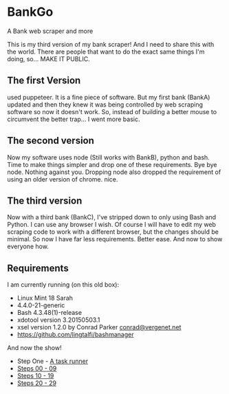 # BankGo
A Bank web scraper and more

This is my third version of my bank scraper!  And I need to share this with the world.  There are people that want to do the exact same things I'm doing, so...  MAKE IT PUBLIC.


## The first Version
used puppeteer.  It is a fine piece of software.  But my first bank (BankA) updated and then they knew it was being controlled by web scraping software so now it doesn't work.  So, instead of building a better mouse to circumvent the better trap...  I went more basic.

## The second version
Now my software uses node (Still works with BankB), python and bash.  Time to make things simpler and drop one of these requirements.  Bye bye node.  Nothing against you.  Dropping node also dropped the requirement of using an older version of chrome.  nice.

## The third version
Now with a third bank (BankC), I've stripped down to only using Bash and Python.  I can use any browser I wish.  Of course I will have to edit my web scraping code to work with a different browser, but the changes should be minimal.  So now I have far less requirements.  Better ease.  And now to show everyone how.

## Requirements
I am currently running (on this old box):
* Linux Mint 18 Sarah
* 4.4.0-21-generic
* Bash 4.3.48(1)-release
* xdotool version 3.20150503.1
* xsel version 1.2.0 by Conrad Parker <conrad@vergenet.net>
* https://github.com/lingtalfi/bashmanager


And now the show!
* Step One - [A task runner](bashman.md)
* [Steps 00 - 09](One.md)
* [Steps 10 - 19](Ten.md)
* [Steps 20 - 29](20.md)
